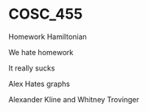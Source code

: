 # COSC_455

Homework Hamiltonian

We hate homework

It really sucks

Alex Hates graphs

Alexander Kline and Whitney Trovinger
